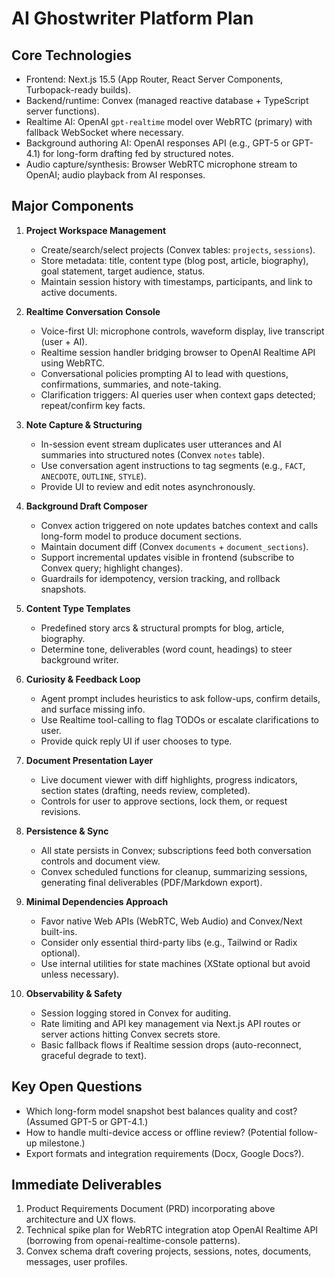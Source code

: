 # AI Ghostwriter Platform Plan

## Core Technologies
- Frontend: Next.js 15.5 (App Router, React Server Components, Turbopack-ready builds).
- Backend/runtime: Convex (managed reactive database + TypeScript server functions).
- Realtime AI: OpenAI `gpt-realtime` model over WebRTC (primary) with fallback WebSocket where necessary.
- Background authoring AI: OpenAI responses API (e.g., GPT-5 or GPT-4.1) for long-form drafting fed by structured notes.
- Audio capture/synthesis: Browser WebRTC microphone stream to OpenAI; audio playback from AI responses.

## Major Components
1. **Project Workspace Management**
   - Create/search/select projects (Convex tables: `projects`, `sessions`).
   - Store metadata: title, content type (blog post, article, biography), goal statement, target audience, status.
   - Maintain session history with timestamps, participants, and link to active documents.

2. **Realtime Conversation Console**
   - Voice-first UI: microphone controls, waveform display, live transcript (user + AI).
   - Realtime session handler bridging browser to OpenAI Realtime API using WebRTC.
   - Conversational policies prompting AI to lead with questions, confirmations, summaries, and note-taking.
   - Clarification triggers: AI queries user when context gaps detected; repeat/confirm key facts.

3. **Note Capture & Structuring**
   - In-session event stream duplicates user utterances and AI summaries into structured notes (Convex `notes` table).
   - Use conversation agent instructions to tag segments (e.g., `FACT`, `ANECDOTE`, `OUTLINE`, `STYLE`).
   - Provide UI to review and edit notes asynchronously.

4. **Background Draft Composer**
   - Convex action triggered on note updates batches context and calls long-form model to produce document sections.
   - Maintain document diff (Convex `documents` + `document_sections`).
   - Support incremental updates visible in frontend (subscribe to Convex query; highlight changes).
   - Guardrails for idempotency, version tracking, and rollback snapshots.

5. **Content Type Templates**
   - Predefined story arcs & structural prompts for blog, article, biography.
   - Determine tone, deliverables (word count, headings) to steer background writer.

6. **Curiosity & Feedback Loop**
   - Agent prompt includes heuristics to ask follow-ups, confirm details, and surface missing info.
   - Use Realtime tool-calling to flag TODOs or escalate clarifications to user.
   - Provide quick reply UI if user chooses to type.

7. **Document Presentation Layer**
   - Live document viewer with diff highlights, progress indicators, section states (drafting, needs review, completed).
   - Controls for user to approve sections, lock them, or request revisions.

8. **Persistence & Sync**
   - All state persists in Convex; subscriptions feed both conversation controls and document view.
   - Convex scheduled functions for cleanup, summarizing sessions, generating final deliverables (PDF/Markdown export).

9. **Minimal Dependencies Approach**
   - Favor native Web APIs (WebRTC, Web Audio) and Convex/Next built-ins.
   - Consider only essential third-party libs (e.g., Tailwind or Radix optional).
   - Use internal utilities for state machines (XState optional but avoid unless necessary).

10. **Observability & Safety**
    - Session logging stored in Convex for auditing.
    - Rate limiting and API key management via Next.js API routes or server actions hitting Convex secrets store.
    - Basic fallback flows if Realtime session drops (auto-reconnect, graceful degrade to text). 

## Key Open Questions
- Which long-form model snapshot best balances quality and cost? (Assumed GPT-5 or GPT-4.1.)
- How to handle multi-device access or offline review? (Potential follow-up milestone.)
- Export formats and integration requirements (Docx, Google Docs?).

## Immediate Deliverables
1. Product Requirements Document (PRD) incorporating above architecture and UX flows.
2. Technical spike plan for WebRTC integration atop OpenAI Realtime API (borrowing from openai-realtime-console patterns).
3. Convex schema draft covering projects, sessions, notes, documents, messages, user profiles.
